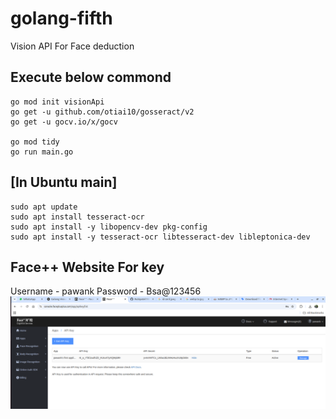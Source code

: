 # golang-fifth
Vision API For Face deduction

## Execute below commond
    go mod init visionApi
    go get -u github.com/otiai10/gosseract/v2
    go get -u gocv.io/x/gocv

    go mod tidy
    go run main.go
    
## [In Ubuntu main]
    sudo apt update
    sudo apt install tesseract-ocr 
    sudo apt install -y libopencv-dev pkg-config
    sudo apt install -y tesseract-ocr libtesseract-dev libleptonica-dev


## Face++ Website For key
Username - pawank
Password - Bsa@123456
![alt text](image.png)